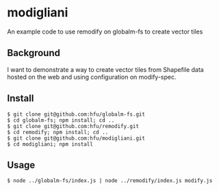 # modigliani
An example code to use remodify on globalm-fs to create vector tiles

## Background
I want to demonstrate a way to create vector tiles from Shapefile data hosted on the web and using configuration on modify-spec.

## Install
```console
$ git clone git@github.com:hfu/globalm-fs.git
$ cd globalm-fs; npm install; cd ..
$ git clone git@github.com:hfu/remodify.git
$ cd remodify; npm install; cd ..
$ git clone git@github.com:hfu/modigliani.git
$ cd modigliani; npm install
```

## Usage
```console
$ node ../globalm-fs/index.js | node ../remodify/index.js modify.js 
```
